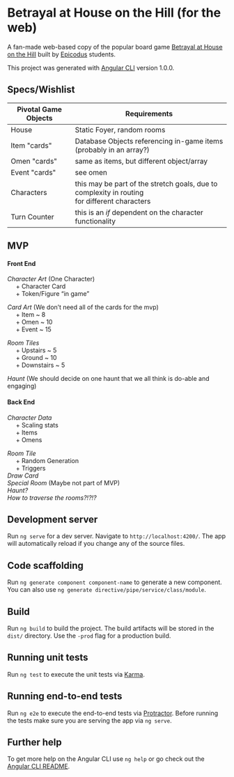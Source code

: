 # Betrayal at House on the Hill (for the web)

A fan-made web-based copy of the popular board game [Betrayal at House on the Hill](http://avalonhill.wizards.com/games/betrayal-at-house-on-the-hill) built by [Epicodus](https://www.epicodus.com/) students.

This project was generated with [Angular CLI](https://github.com/angular/angular-cli) version 1.0.0.

## Specs/Wishlist

| Pivotal Game Objects | Requirements |
|---|---|
| House | Static Foyer, random rooms |
| Item "cards" | Database Objects referencing in-game items (probably in an array?) |
| Omen "cards" | same as items, but different object/array |
| Event "cards" | see omen |
| Characters | this may be part of the stretch goals, due to complexity in routing <br> for different characters |
| Turn Counter | this is an *if* dependent on the character functionality |

## MVP

#### Front End

*Character Art* (One Character) <br>
&nbsp;&nbsp;&nbsp;&nbsp; + Character Card  <br>
&nbsp;&nbsp;&nbsp;&nbsp; + Token/Figure “in game”


*Card Art* (We don’t need all of the cards for the mvp) <br>
&nbsp;&nbsp;&nbsp;&nbsp; + Item ~ 8 <br>
&nbsp;&nbsp;&nbsp;&nbsp; + Omen ~ 10 <br>
&nbsp;&nbsp;&nbsp;&nbsp; + Event ~ 15


*Room Tiles* <br>
&nbsp;&nbsp;&nbsp;&nbsp; + Upstairs ~ 5 <br>
&nbsp;&nbsp;&nbsp;&nbsp; + Ground ~ 10 <br>
&nbsp;&nbsp;&nbsp;&nbsp; + Downstairs ~ 5


*Haunt* (We should decide on one haunt that we all think is do-able and engaging)

#### Back End


*Character Data* <br>
&nbsp;&nbsp;&nbsp;&nbsp; + Scaling stats <br>
&nbsp;&nbsp;&nbsp;&nbsp; + Items <br>
&nbsp;&nbsp;&nbsp;&nbsp; + Omens


*Room Tile* <br>
&nbsp;&nbsp;&nbsp;&nbsp; + Random Generation <br>
&nbsp;&nbsp;&nbsp;&nbsp; + Triggers <br>
*Draw Card* <br>
*Special Room* (Maybe not part of MVP) <br>
*Haunt?* <br>
*How to traverse the rooms?!?!?*

## Development server

Run `ng serve` for a dev server. Navigate to `http://localhost:4200/`. The app will automatically reload if you change any of the source files.

## Code scaffolding

Run `ng generate component component-name` to generate a new component. You can also use `ng generate directive/pipe/service/class/module`.

## Build

Run `ng build` to build the project. The build artifacts will be stored in the `dist/` directory. Use the `-prod` flag for a production build.

## Running unit tests

Run `ng test` to execute the unit tests via [Karma](https://karma-runner.github.io).

## Running end-to-end tests

Run `ng e2e` to execute the end-to-end tests via [Protractor](http://www.protractortest.org/).
Before running the tests make sure you are serving the app via `ng serve`.

## Further help

To get more help on the Angular CLI use `ng help` or go check out the [Angular CLI README](https://github.com/angular/angular-cli/blob/master/README.md).
